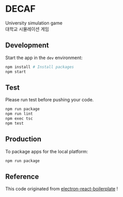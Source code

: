 # DECAF

University simulation game  
대학교 시뮬레이션 게임

## Development

Start the app in the `dev` environment:

```bash
npm install # Install packages
npm start
```

## Test

Please run test before pushing your code.

```bash
npm run package
npm run lint
npm exec tsc
npm test
```

## Production

To package apps for the local platform:

```bash
npm run package
```

## Reference

This code originated from [electron-react-boilerplate](https://github.com/electron-react-boilerplate/electron-react-boilerplate) !
